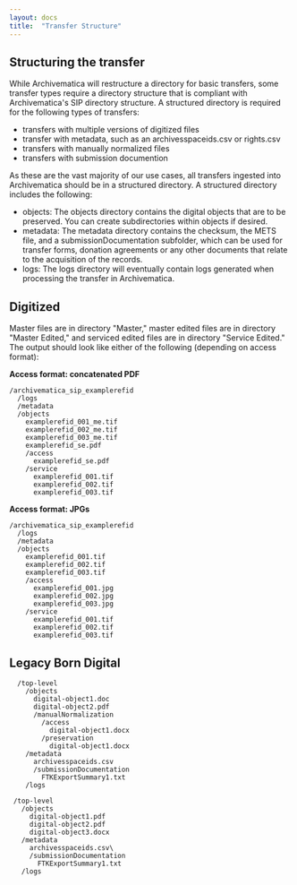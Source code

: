 ```yaml
---
layout: docs
title:  "Transfer Structure"
---
```


## Structuring the transfer 

While Archivematica will restructure a directory for basic transfers, some transfer types require a directory structure that is compliant with Archivematica's SIP directory structure. A structured directory is required for the following types of transfers:

*  transfers with multiple versions of digitized files
*  transfer with metadata, such as an archivesspaceids.csv or rights.csv
*  transfers with manually normalized files
*  transfers with submission documention

As these are the vast majority of our use cases, all transfers ingested into Archivematica should be in a structured directory. A structured directory includes the following:

*  objects: The objects directory contains the digital objects that are to be preserved. You can create subdirectories within objects if desired.
*  metadata: The metadata directory contains the checksum, the METS file, and a submissionDocumentation subfolder, which can be used for transfer forms, donation agreements or any other documents that relate to the acquisition of the records.
*  logs: The logs directory will eventually contain logs generated when processing the transfer in Archivematica.

## Digitized

Master files are in directory "Master," master edited files are in directory "Master Edited," and serviced edited files are in directory "Service Edited." The output should look like either of the following (depending on access format):


**Access format: concatenated PDF**

```
/archivematica_sip_examplerefid
  /logs
  /metadata
  /objects
    examplerefid_001_me.tif
    examplerefid_002_me.tif
    examplerefid_003_me.tif
    examplerefid_se.pdf
    /access
      examplerefid_se.pdf
    /service
      examplerefid_001.tif
      examplerefid_002.tif
      examplerefid_003.tif
```

**Access format: JPGs**

```
/archivematica_sip_examplerefid
  /logs
  /metadata
  /objects
    examplerefid_001.tif
    examplerefid_002.tif
    examplerefid_003.tif
    /access
      examplerefid_001.jpg
      examplerefid_002.jpg
      examplerefid_003.jpg
    /service
      examplerefid_001.tif
      examplerefid_002.tif
      examplerefid_003.tif
```

## Legacy Born Digital
```
  /top-level
    /objects
      digital-object1.doc
      digital-object2.pdf
      /manualNormalization
        /access
          digital-object1.docx
        /preservation
          digital-object1.docx
    /metadata
      archivesspaceids.csv
      /submissionDocumentation
        FTKExportSummary1.txt
    /logs
```

```
 /top-level                                                               
   /objects                                                                 
     digital-object1.pdf                                                      
     digital-object2.pdf                                                      
     digital-object3.docx                                                     
   /metadata                                                                
     archivesspaceids.csv\                                                    
     /submissionDocumentation                                                 
       FTKExportSummary1.txt                                                                                                                        
   /logs                                                                    
```